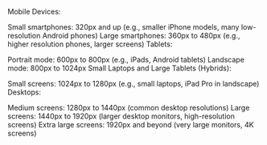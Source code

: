 Mobile Devices:

Small smartphones: 320px and up (e.g., smaller iPhone models, many low-resolution Android phones)
Large smartphones: 360px to 480px (e.g., higher resolution phones, larger screens)
Tablets:

Portrait mode: 600px to 800px (e.g., iPads, Android tablets)
Landscape mode: 800px to 1024px
Small Laptops and Large Tablets (Hybrids):

Small screens: 1024px to 1280px (e.g., small laptops, iPad Pro in landscape)
Desktops:

Medium screens: 1280px to 1440px (common desktop resolutions)
Large screens: 1440px to 1920px (larger desktop monitors, high-resolution screens)
Extra large screens: 1920px and beyond (very large monitors, 4K screens)
